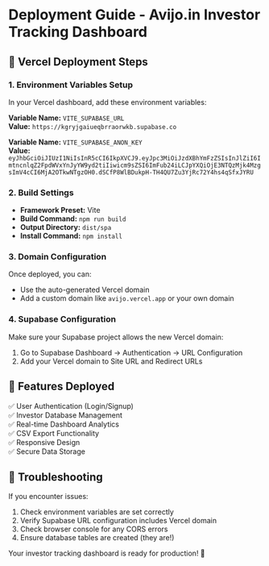 # Deployment Guide - Avijo.in Investor Tracking Dashboard

## 🚀 Vercel Deployment Steps

### 1. Environment Variables Setup
In your Vercel dashboard, add these environment variables:

**Variable Name:** `VITE_SUPABASE_URL`  
**Value:** `https://kgryjgaiueqbrraorwkb.supabase.co`

**Variable Name:** `VITE_SUPABASE_ANON_KEY`  
**Value:** `eyJhbGciOiJIUzI1NiIsInR5cCI6IkpXVCJ9.eyJpc3MiOiJzdXBhYmFzZSIsInJlZiI6ImtncnlqZ2FpdWVxYnJyYW9yd2tiIiwicm9sZSI6ImFub24iLCJpYXQiOjE3NTQzMjk4MzgsImV4cCI6MjA2OTkwNTgzOH0.dSCfP8WlBDukpH-TH4QU7Zu3YjRc72Y4hs4qSfxJYRU`

### 2. Build Settings
- **Framework Preset:** Vite
- **Build Command:** `npm run build`
- **Output Directory:** `dist/spa`
- **Install Command:** `npm install`

### 3. Domain Configuration
Once deployed, you can:
- Use the auto-generated Vercel domain
- Add a custom domain like `avijo.vercel.app` or your own domain

### 4. Supabase Configuration
Make sure your Supabase project allows the new Vercel domain:
1. Go to Supabase Dashboard → Authentication → URL Configuration
2. Add your Vercel domain to Site URL and Redirect URLs

## 📱 Features Deployed
✅ User Authentication (Login/Signup)  
✅ Investor Database Management  
✅ Real-time Dashboard Analytics  
✅ CSV Export Functionality  
✅ Responsive Design  
✅ Secure Data Storage  

## 🔧 Troubleshooting
If you encounter issues:
1. Check environment variables are set correctly
2. Verify Supabase URL configuration includes Vercel domain
3. Check browser console for any CORS errors
4. Ensure database tables are created (they are!)

Your investor tracking dashboard is ready for production! 🎉
